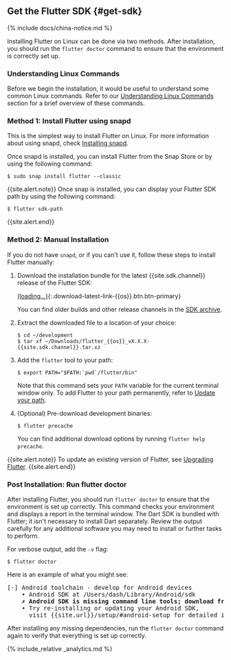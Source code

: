 ## Get the Flutter SDK {#get-sdk}

{% include docs/china-notice.md %}

Installing Flutter on Linux can be done via two methods. After installation, you should run the `flutter doctor` command to ensure that the environment is correctly set up.

### Understanding Linux Commands

Before we begin the installation, it would be useful to understand some common Linux commands. Refer to our [Understanding Linux Commands](#understanding-linux-commands) section for a brief overview of these commands.

### Method 1: Install Flutter using snapd

This is the simplest way to install Flutter on Linux. For more information about using snapd, check [Installing snapd][].

Once snapd is installed, you can install Flutter from the Snap Store or by using the following command:

```terminal
$ sudo snap install flutter --classic
```

{{site.alert.note}}
  Once snap is installed, you can display your Flutter SDK path by using the following command:

  ```terminal
  $ flutter sdk-path
  ```
{{site.alert.end}}

### Method 2: Manual Installation

If you do not have `snapd`, or if you can't use it, follow these steps to install Flutter manually:

1. Download the installation bundle for the latest {{site.sdk.channel}} release of the Flutter SDK:

    [(loading...)](#){:.download-latest-link-{{os}}.btn.btn-primary}

    You can find older builds and other release channels in the [SDK archive][].

2. Extract the downloaded file to a location of your choice:

    ```terminal
    $ cd ~/development
    $ tar xf ~/Downloads/flutter_{{os}}_vX.X.X-{{site.sdk.channel}}.tar.xz
    ```

3. Add the `flutter` tool to your path:

    ```terminal
    $ export PATH="$PATH:`pwd`/flutter/bin"
    ```

    Note that this command sets your `PATH` variable for the current terminal window only. To add Flutter to your path permanently, refer to [Update your path][].

4. (Optional) Pre-download development binaries:

    ```terminal
    $ flutter precache
    ```

    You can find additional download options by running `flutter help precache`.

{{site.alert.note}}
  To update an existing version of Flutter, see [Upgrading Flutter][].
{{site.alert.end}}

### Post Installation: Run flutter doctor

After installing Flutter, you should run `flutter doctor` to ensure that the environment is set up correctly. This command checks your environment and displays a report in the terminal window. The Dart SDK is bundled with Flutter; it isn't necessary to install Dart separately. Review the output carefully for any additional software you may need to install or further tasks to perform.

For verbose output, add the `-v` flag:

```terminal
$ flutter doctor
```

Here is an example of what you might see:

<pre>
[-] Android toolchain - develop for Android devices
    • Android SDK at /Users/dash/Library/Android/sdk
    <strong>✗ Android SDK is missing command line tools; download from https://goo.gl/XxQghQ</strong>
    • Try re-installing or updating your Android SDK,
      visit {{site.url}}/setup/#android-setup for detailed instructions.
</pre>

After installing any missing dependencies, run the `flutter doctor` command again to verify that everything is set up correctly.

{% include_relative _analytics.md %}

[Flutter repo]: {{site.repo.flutter}}
[install Flutter using the Snap Store]: https://snapcraft.io/flutter
[Installing snapd]: https://snapcraft.io/docs/installing-snapd
[SDK archive]: {{site.url}}/release/archive
[Update your path]: #update-your-path
[Upgrading Flutter]: {{site.url}}/release/upgrade
